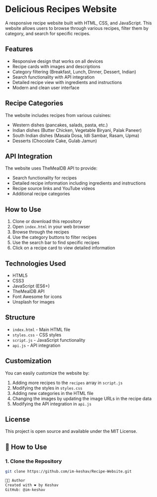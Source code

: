 # Delicious Recipes Website

A responsive recipe website built with HTML, CSS, and JavaScript. This website allows users to browse through various recipes, filter them by category, and search for specific recipes.

## Features

- Responsive design that works on all devices
- Recipe cards with images and descriptions
- Category filtering (Breakfast, Lunch, Dinner, Dessert, Indian)
- Search functionality with API integration
- Detailed recipe view with ingredients and instructions
- Modern and clean user interface

## Recipe Categories

The website includes recipes from various cuisines:
- Western dishes (pancakes, salads, pasta, etc.)
- Indian dishes (Butter Chicken, Vegetable Biryani, Palak Paneer)
- South Indian dishes (Masala Dosa, Idli Sambar, Rasam, Upma)
- Desserts (Chocolate Cake, Gulab Jamun)

## API Integration

The website uses TheMealDB API to provide:
- Search functionality for recipes
- Detailed recipe information including ingredients and instructions
- Recipe source links and YouTube videos
- Additional recipe categories

## How to Use

1. Clone or download this repository
2. Open `index.html` in your web browser
3. Browse through the recipes
4. Use the category buttons to filter recipes
5. Use the search bar to find specific recipes
6. Click on a recipe card to view detailed information

## Technologies Used

- HTML5
- CSS3
- JavaScript (ES6+)
- TheMealDB API
- Font Awesome for icons
- Unsplash for images

## Structure

- `index.html` - Main HTML file
- `styles.css` - CSS styles
- `script.js` - JavaScript functionality
- `api.js` - API integration

## Customization

You can easily customize the website by:

1. Adding more recipes to the `recipes` array in `script.js`
2. Modifying the styles in `styles.css`
3. Adding new categories in the HTML file
4. Changing the images by updating the image URLs in the recipe data
5. Modifying the API integration in `api.js`

## License

This project is open source and available under the MIT License. 

## 🚀 How to Use

### 1. Clone the Repository

```bash
git clone https://github.com/im-keshav/Recipe-Website.git

👨‍🍳 Author
Created with ❤️ by Keshav
GitHub: @im-keshav
